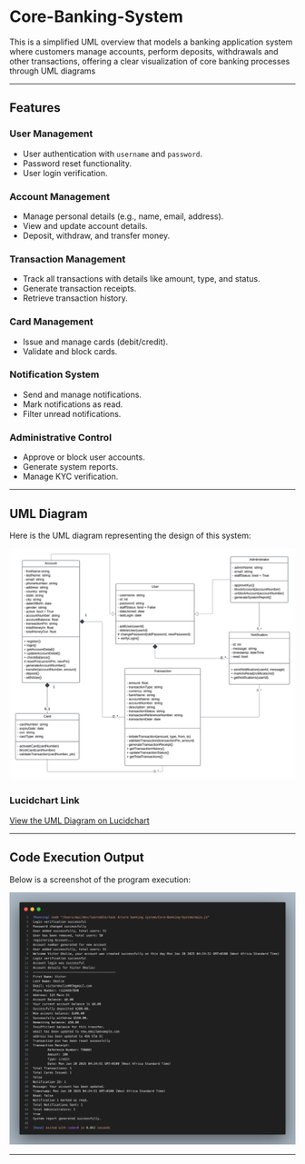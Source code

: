 # Core-Banking-System
This is a simplified UML overview that models a banking application system where customers manage accounts, perform deposits, withdrawals and other transactions, offering a clear visualization of core banking processes through UML diagrams 

---

## Features
### User Management
- User authentication with `username` and `password`.
- Password reset functionality.
- User login verification.

### Account Management
- Manage personal details (e.g., name, email, address).
- View and update account details.
- Deposit, withdraw, and transfer money.

### Transaction Management
- Track all transactions with details like amount, type, and status.
- Generate transaction receipts.
- Retrieve transaction history.

### Card Management
- Issue and manage cards (debit/credit).
- Validate and block cards.

### Notification System
- Send and manage notifications.
- Mark notifications as read.
- Filter unread notifications.

### Administrative Control
- Approve or block user accounts.
- Generate system reports.
- Manage KYC verification.

---

## UML Diagram
Here is the UML diagram representing the design of this system:

![UML Diagram](uml-diagram.png)

### Lucidchart Link
[View the UML Diagram on Lucidchart](https://lucid.app/lucidchart/305643b6-c60b-4cfc-bb11-e8bb3a94667c/edit?viewport_loc=-169%2C-447%2C1579%2C899%2C0_0&invitationId=inv_f0f8122e-8084-4a84-803c-0506f3184aa4)

---

## Code Execution Output
Below is a screenshot of the program execution:

![Code Execution Output](output.png)

---